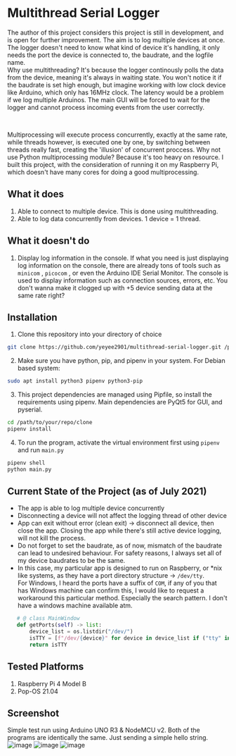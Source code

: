 # Multithread Serial Logger
The author of this project considers this project is still in development, and is open for further improvement. The aim is to log multiple devices at once. The logger doesn't need to know what kind of device it's handling, it only needs the port the device is connected to, the baudrate, and the logfile name.  
Why use multithreading? It's because the logger continously polls the data from the device, meaning it's always in waiting state.
You won't notice it if the baudrate is set high enough, but imagine working with low clock device like Arduino, which
only has 16MHz clock. The latency would be a problem if we log multiple Arduinos. The main GUI will be forced to wait for
the logger and cannot process incoming events from the user correctly.

&nbsp;  
  
Multiprocessing will execute process concurrently, exactly at the same rate, while threads however, is executed one by one,
by switching between threads really fast, creating the 'illusion' of concurrent proccess. Why not use Python multiprocessing module?
Because it's too heavy on resource. I built this project, with the consideration of running it on my Raspberry Pi, which doesn't have
many cores for doing a good multiprocessing.
  
## What it does
1. Able to connect to multiple device. This is done using multithreading.
2. Able to log data concurrently from devices. 1 device = 1 thread.
  
## What it doesn't do
1. Display log information in the console. If what you need is just displaying log information on the console, there are already tons of tools such as `minicom` , `picocom` , or even the Arduino IDE Serial Monitor. The console is used to display information such as connection sources, errors, etc. You don't wanna make it clogged up with +5 device sending data at the same rate right?

## Installation
1. Clone this repository into your directory of choice
```bash
git clone https://github.com/yeyee2901/multithread-serial-logger.git /path/of/your/choice
```
2. Make sure you have python, pip, and pipenv in your system. For Debian based system:
```bash
sudo apt install python3 pipenv python3-pip
```
3. This project dependencies are managed using Pipfile, so install the requirements using pipenv. Main dependencies
are PyQt5 for GUI, and pyserial.
```bash
cd /path/to/your/repo/clone
pipenv install
```
4. To run the program, activate the virtual environment first using `pipenv` and run `main.py`
```bash
pipenv shell
python main.py
```

## Current State of the Project (as of July 2021)
- The app is able to log multiple device concurrently
- Disconnecting a device will not affect the logging thread of other device
- App can exit without error (clean exit) -> disconnect all device, then close the app.
Closing the app while there's still active device logging, will not kill the process.
- Do not forget to set the baudrate, as of now, mismatch of the baudrate can lead to undesired
behaviour. For safety reasons, I always set all of my device baudrates to be the same.
- In this case, my particular app is designed to run on Raspberry, or *nix like systems,
  as they have a port directory structure -> `/dev/tty`.  
  For Windows, I heard the ports have a suffix of `COM`, if any of you that has
  Windows machine can confirm this, I would like to request a workaround this particular method.
  Especially the search pattern. I don't have a windows machine available atm.
```python
   # @ class MainWindow
   def getPorts(self) -> list:
       device_list = os.listdir("/dev/")
       isTTY = [f"/dev/{device}" for device in device_list if ("tty" in device)]
       return isTTY
```
## Tested Platforms
1. Raspberry Pi 4 Model B
2. Pop-OS 21.04
&nbsp;  

## Screenshot
Simple test run using Arduino UNO R3 & NodeMCU v2. Both of the programs are identically the same. Just sending a 
simple hello string.
![image](https://user-images.githubusercontent.com/55247343/127276557-de432ac8-ca9d-41ce-8881-cacc9a2cee6b.png)
![image](https://user-images.githubusercontent.com/55247343/127276618-1e1ecb24-f85f-4a6e-a617-fa7842f529cd.png)
![image](https://user-images.githubusercontent.com/55247343/127276770-f6452c28-8c8a-4f1f-9ebd-0d920ebb0765.png)
